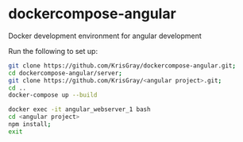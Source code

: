 # dockercompose-angular

Docker development environment for angular development

Run the following to set up:
```bash
git clone https://github.com/KrisGray/dockercompose-angular.git;
cd dockercompose-angular/server;
git clone https://github.com/KrisGray/<angular project>.git;
cd ..
docker-compose up --build
```
```bash
docker exec -it angular_webserver_1 bash
cd <angular project>
npm install;
exit
```
